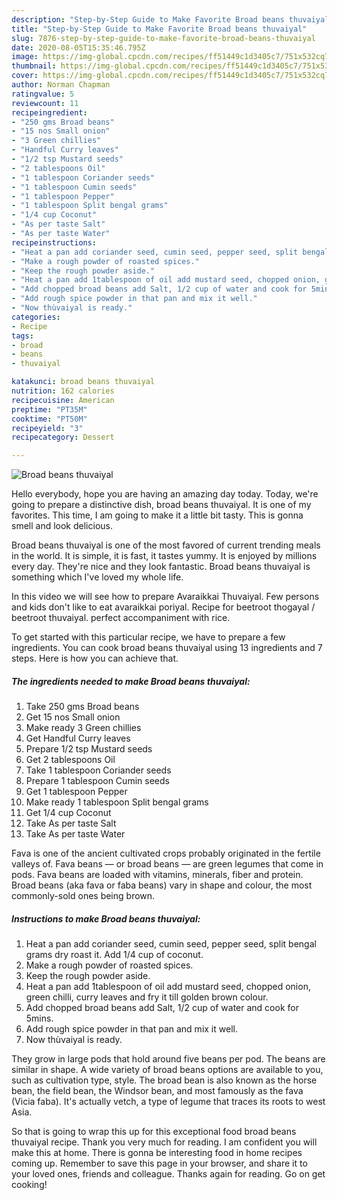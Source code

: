 ```yaml
---
description: "Step-by-Step Guide to Make Favorite Broad beans thuvaiyal"
title: "Step-by-Step Guide to Make Favorite Broad beans thuvaiyal"
slug: 7876-step-by-step-guide-to-make-favorite-broad-beans-thuvaiyal
date: 2020-08-05T15:35:46.795Z
image: https://img-global.cpcdn.com/recipes/ff51449c1d3405c7/751x532cq70/broad-beans-thuvaiyal-recipe-main-photo.jpg
thumbnail: https://img-global.cpcdn.com/recipes/ff51449c1d3405c7/751x532cq70/broad-beans-thuvaiyal-recipe-main-photo.jpg
cover: https://img-global.cpcdn.com/recipes/ff51449c1d3405c7/751x532cq70/broad-beans-thuvaiyal-recipe-main-photo.jpg
author: Norman Chapman
ratingvalue: 5
reviewcount: 11
recipeingredient:
- "250 gms Broad beans"
- "15 nos Small onion"
- "3 Green chillies"
- "Handful Curry leaves"
- "1/2 tsp Mustard seeds"
- "2 tablespoons Oil"
- "1 tablespoon Coriander seeds"
- "1 tablespoon Cumin seeds"
- "1 tablespoon Pepper"
- "1 tablespoon Split bengal grams"
- "1/4 cup Coconut"
- "As per taste Salt"
- "As per taste Water"
recipeinstructions:
- "Heat a pan add coriander seed, cumin seed, pepper seed, split bengal grams dry roast it. Add 1/4 cup of coconut."
- "Make a rough powder of roasted spices."
- "Keep the rough powder aside."
- "Heat a pan add 1tablespoon of oil add mustard seed, chopped onion, green chilli, curry leaves and fry it till golden brown colour."
- "Add chopped broad beans add Salt, 1/2 cup of water and cook for 5mins."
- "Add rough spice powder in that pan and mix it well."
- "Now thùvaiyal is ready."
categories:
- Recipe
tags:
- broad
- beans
- thuvaiyal

katakunci: broad beans thuvaiyal 
nutrition: 162 calories
recipecuisine: American
preptime: "PT35M"
cooktime: "PT50M"
recipeyield: "3"
recipecategory: Dessert

---
```



![Broad beans thuvaiyal](https://img-global.cpcdn.com/recipes/ff51449c1d3405c7/751x532cq70/broad-beans-thuvaiyal-recipe-main-photo.jpg)

Hello everybody, hope you are having an amazing day today. Today, we're going to prepare a distinctive dish, broad beans thuvaiyal. It is one of my favorites. This time, I am going to make it a little bit tasty. This is gonna smell and look delicious.

Broad beans thuvaiyal is one of the most favored of current trending meals in the world. It is simple, it is fast, it tastes yummy. It is enjoyed by millions every day. They're nice and they look fantastic. Broad beans thuvaiyal is something which I've loved my whole life.

In this video we will see how to prepare Avaraikkai Thuvaiyal. Few persons and kids don&#39;t like to eat avaraikkai poriyal. Recipe for beetroot thogayal / beetroot thuvaiyal. perfect accompaniment with rice.


To get started with this particular recipe, we have to prepare a few ingredients. You can cook broad beans thuvaiyal using 13 ingredients and 7 steps. Here is how you can achieve that.

<!--inarticleads1-->

##### The ingredients needed to make Broad beans thuvaiyal:

1. Take 250 gms Broad beans
1. Get 15 nos Small onion
1. Make ready 3 Green chillies
1. Get Handful Curry leaves
1. Prepare 1/2 tsp Mustard seeds
1. Get 2 tablespoons Oil
1. Take 1 tablespoon Coriander seeds
1. Prepare 1 tablespoon Cumin seeds
1. Get 1 tablespoon Pepper
1. Make ready 1 tablespoon Split bengal grams
1. Get 1/4 cup Coconut
1. Take As per taste Salt
1. Take As per taste Water


Fava is one of the ancient cultivated crops probably originated in the fertile valleys of. Fava beans — or broad beans — are green legumes that come in pods. Fava beans are loaded with vitamins, minerals, fiber and protein. Broad beans (aka fava or faba beans) vary in shape and colour, the most commonly-sold ones being brown. 

<!--inarticleads2-->

##### Instructions to make Broad beans thuvaiyal:

1. Heat a pan add coriander seed, cumin seed, pepper seed, split bengal grams dry roast it. Add 1/4 cup of coconut.
1. Make a rough powder of roasted spices.
1. Keep the rough powder aside.
1. Heat a pan add 1tablespoon of oil add mustard seed, chopped onion, green chilli, curry leaves and fry it till golden brown colour.
1. Add chopped broad beans add Salt, 1/2 cup of water and cook for 5mins.
1. Add rough spice powder in that pan and mix it well.
1. Now thùvaiyal is ready.


They grow in large pods that hold around five beans per pod. The beans are similar in shape. A wide variety of broad beans options are available to you, such as cultivation type, style. The broad bean is also known as the horse bean, the field bean, the Windsor bean, and most famously as the fava (Vicia faba). It&#39;s actually vetch, a type of legume that traces its roots to west Asia. 

So that is going to wrap this up for this exceptional food broad beans thuvaiyal recipe. Thank you very much for reading. I am confident you will make this at home. There is gonna be interesting food in home recipes coming up. Remember to save this page in your browser, and share it to your loved ones, friends and colleague. Thanks again for reading. Go on get cooking!
